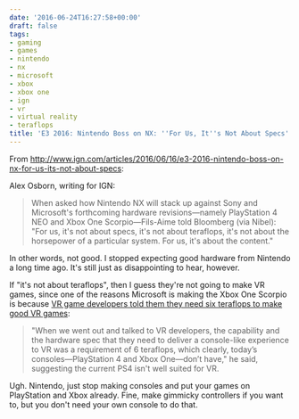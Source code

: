 ```yaml
---
date: '2016-06-24T16:27:58+00:00'
draft: false
tags:
- gaming
- games
- nintendo
- nx
- microsoft
- xbox
- xbox one
- ign
- vr
- virtual reality
- teraflops
title: 'E3 2016: Nintendo Boss on NX: ''For Us, It''s Not About Specs'' - IGN'
---
```


From http://www.ign.com/articles/2016/06/16/e3-2016-nintendo-boss-on-nx-for-us-its-not-about-specs:

Alex Osborn, writing for IGN:

>When asked how Nintendo NX will stack up against Sony and Microsoft's forthcoming hardware revisions—namely PlayStation 4 NEO and Xbox One Scorpio—Fils-Aime told Bloomberg (via Nibel): "For us, it's not about specs, it's not about teraflops, it's not about the horsepower of a particular system. For us, it's about the content."

In other words, not good. I stopped expecting good hardware from Nintendo a long time ago. It's still just as disappointing to hear, however.

If "it's not about teraflops", then I guess they're not going to make VR games, since one of the reasons Microsoft is making the Xbox One Scorpio is because [VR game developers told them they need six teraflops to make good VR games](http://www.ign.com/articles/2016/06/15/e3-2016-xbox-boss-talks-vr-scorpio-specs-and-console-upgrade-cycle):

>"When we went out and talked to VR developers, the capability and the hardware spec that they need to deliver a console-like experience to VR was a requirement of 6 teraflops, which clearly, today’s consoles—PlayStation 4 and Xbox One—don’t have," he said, suggesting the current PS4 isn't well suited for VR.

Ugh. Nintendo, just stop making consoles and put your games on PlayStation and Xbox already. Fine, make gimmicky controllers if you want to, but you don't need your own console to do that.
